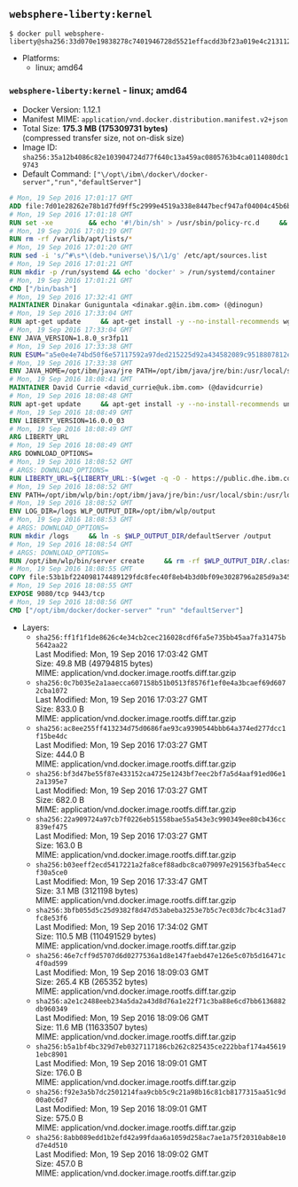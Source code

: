## `websphere-liberty:kernel`

```console
$ docker pull websphere-liberty@sha256:33d070e19838278c7401946728d5521effacdd3bf23a019e4c213112a8fa99bf
```

-	Platforms:
	-	linux; amd64

### `websphere-liberty:kernel` - linux; amd64

-	Docker Version: 1.12.1
-	Manifest MIME: `application/vnd.docker.distribution.manifest.v2+json`
-	Total Size: **175.3 MB (175309731 bytes)**  
	(compressed transfer size, not on-disk size)
-	Image ID: `sha256:35a12b4086c82e103904724d77f640c13a459ac0805763b4ca0114080dc19743`
-	Default Command: `["\/opt\/ibm\/docker\/docker-server","run","defaultServer"]`

```dockerfile
# Mon, 19 Sep 2016 17:01:17 GMT
ADD file:7d01e28262e78b1d7fd9ff5c2999e4519a338e8447becf947af04004c45b6be9 in / 
# Mon, 19 Sep 2016 17:01:18 GMT
RUN set -xe 		&& echo '#!/bin/sh' > /usr/sbin/policy-rc.d 	&& echo 'exit 101' >> /usr/sbin/policy-rc.d 	&& chmod +x /usr/sbin/policy-rc.d 		&& dpkg-divert --local --rename --add /sbin/initctl 	&& cp -a /usr/sbin/policy-rc.d /sbin/initctl 	&& sed -i 's/^exit.*/exit 0/' /sbin/initctl 		&& echo 'force-unsafe-io' > /etc/dpkg/dpkg.cfg.d/docker-apt-speedup 		&& echo 'DPkg::Post-Invoke { "rm -f /var/cache/apt/archives/*.deb /var/cache/apt/archives/partial/*.deb /var/cache/apt/*.bin || true"; };' > /etc/apt/apt.conf.d/docker-clean 	&& echo 'APT::Update::Post-Invoke { "rm -f /var/cache/apt/archives/*.deb /var/cache/apt/archives/partial/*.deb /var/cache/apt/*.bin || true"; };' >> /etc/apt/apt.conf.d/docker-clean 	&& echo 'Dir::Cache::pkgcache ""; Dir::Cache::srcpkgcache "";' >> /etc/apt/apt.conf.d/docker-clean 		&& echo 'Acquire::Languages "none";' > /etc/apt/apt.conf.d/docker-no-languages 		&& echo 'Acquire::GzipIndexes "true"; Acquire::CompressionTypes::Order:: "gz";' > /etc/apt/apt.conf.d/docker-gzip-indexes 		&& echo 'Apt::AutoRemove::SuggestsImportant "false";' > /etc/apt/apt.conf.d/docker-autoremove-suggests
# Mon, 19 Sep 2016 17:01:19 GMT
RUN rm -rf /var/lib/apt/lists/*
# Mon, 19 Sep 2016 17:01:20 GMT
RUN sed -i 's/^#\s*\(deb.*universe\)$/\1/g' /etc/apt/sources.list
# Mon, 19 Sep 2016 17:01:21 GMT
RUN mkdir -p /run/systemd && echo 'docker' > /run/systemd/container
# Mon, 19 Sep 2016 17:01:21 GMT
CMD ["/bin/bash"]
# Mon, 19 Sep 2016 17:32:41 GMT
MAINTAINER Dinakar Guniguntala <dinakar.g@in.ibm.com> (@dinogun)
# Mon, 19 Sep 2016 17:33:04 GMT
RUN apt-get update     && apt-get install -y --no-install-recommends wget ca-certificates     && rm -rf /var/lib/apt/lists/*
# Mon, 19 Sep 2016 17:33:04 GMT
ENV JAVA_VERSION=1.8.0_sr3fp11
# Mon, 19 Sep 2016 17:33:38 GMT
RUN ESUM="a5e0e4e74bd50f6e57117592a97ded215225d92a434582089c9518807812e54a"     && BASE_URL="https://public.dhe.ibm.com/ibmdl/export/pub/systems/cloud/runtimes/java/meta/"     && YML_FILE="jre/linux/x86_64/index.yml"     && wget -q -U UA_IBM_JAVA_Docker -O /tmp/index.yml $BASE_URL/$YML_FILE     && JAVA_URL=$(cat /tmp/index.yml | sed -n '/'$JAVA_VERSION'/{n;p}' | sed -n 's/\s*uri:\s//p' | tr -d '\r')     && wget -q -U UA_IBM_JAVA_Docker -O /tmp/ibm-java.bin $JAVA_URL     && echo "$ESUM  /tmp/ibm-java.bin" | sha256sum -c -     && echo "INSTALLER_UI=silent" > /tmp/response.properties     && echo "USER_INSTALL_DIR=/opt/ibm/java" >> /tmp/response.properties     && echo "LICENSE_ACCEPTED=TRUE" >> /tmp/response.properties     && mkdir -p /opt/ibm     && chmod +x /tmp/ibm-java.bin     && /tmp/ibm-java.bin -i silent -f /tmp/response.properties     && rm -f /tmp/response.properties     && rm -f /tmp/index.yml     && rm -f /tmp/ibm-java.bin
# Mon, 19 Sep 2016 17:33:38 GMT
ENV JAVA_HOME=/opt/ibm/java/jre PATH=/opt/ibm/java/jre/bin:/usr/local/sbin:/usr/local/bin:/usr/sbin:/usr/bin:/sbin:/bin
# Mon, 19 Sep 2016 18:08:41 GMT
MAINTAINER David Currie <david_currie@uk.ibm.com> (@davidcurrie)
# Mon, 19 Sep 2016 18:08:48 GMT
RUN apt-get update     && apt-get install -y --no-install-recommends unzip     && rm -rf /var/lib/apt/lists/*
# Mon, 19 Sep 2016 18:08:49 GMT
ENV LIBERTY_VERSION=16.0.0_03
# Mon, 19 Sep 2016 18:08:49 GMT
ARG LIBERTY_URL
# Mon, 19 Sep 2016 18:08:49 GMT
ARG DOWNLOAD_OPTIONS=
# Mon, 19 Sep 2016 18:08:52 GMT
# ARGS: DOWNLOAD_OPTIONS=
RUN LIBERTY_URL=${LIBERTY_URL:-$(wget -q -O - https://public.dhe.ibm.com/ibmdl/export/pub/software/websphere/wasdev/downloads/wlp/index.yml  | grep $LIBERTY_VERSION -A 6 | sed -n 's/\s*kernel:\s//p' | tr -d '\r' )}      && wget $DOWNLOAD_OPTIONS $LIBERTY_URL -U UA-IBM-WebSphere-Liberty-Docker -O /tmp/wlp.zip     && unzip -q /tmp/wlp.zip -d /opt/ibm     && rm /tmp/wlp.zip
# Mon, 19 Sep 2016 18:08:52 GMT
ENV PATH=/opt/ibm/wlp/bin:/opt/ibm/java/jre/bin:/usr/local/sbin:/usr/local/bin:/usr/sbin:/usr/bin:/sbin:/bin
# Mon, 19 Sep 2016 18:08:52 GMT
ENV LOG_DIR=/logs WLP_OUTPUT_DIR=/opt/ibm/wlp/output
# Mon, 19 Sep 2016 18:08:53 GMT
# ARGS: DOWNLOAD_OPTIONS=
RUN mkdir /logs     && ln -s $WLP_OUTPUT_DIR/defaultServer /output     && ln -s /opt/ibm/wlp/usr/servers/defaultServer /config
# Mon, 19 Sep 2016 18:08:54 GMT
# ARGS: DOWNLOAD_OPTIONS=
RUN /opt/ibm/wlp/bin/server create     && rm -rf $WLP_OUTPUT_DIR/.classCache /output/workarea
# Mon, 19 Sep 2016 18:08:55 GMT
COPY file:53b1bf224098174489129fdc8fec40f8eb4b3d0bf09e3028796a285d9a3457f1 in /opt/ibm/docker/ 
# Mon, 19 Sep 2016 18:08:55 GMT
EXPOSE 9080/tcp 9443/tcp
# Mon, 19 Sep 2016 18:08:56 GMT
CMD ["/opt/ibm/docker/docker-server" "run" "defaultServer"]
```

-	Layers:
	-	`sha256:ff1f1f1de8626c4e34cb2cec216028cdf6fa5e735bb45aa7fa31475b5642aa22`  
		Last Modified: Mon, 19 Sep 2016 17:03:42 GMT  
		Size: 49.8 MB (49794815 bytes)  
		MIME: application/vnd.docker.image.rootfs.diff.tar.gzip
	-	`sha256:0c7b035e2a1aaecca607158b51b0513f8576f1ef0e4a3bcaef69d6072cba1072`  
		Last Modified: Mon, 19 Sep 2016 17:03:27 GMT  
		Size: 833.0 B  
		MIME: application/vnd.docker.image.rootfs.diff.tar.gzip
	-	`sha256:ac8ee255ff413234d75d0686fae93ca9390544bbb64a374ed277dcc1f15be4dc`  
		Last Modified: Mon, 19 Sep 2016 17:03:27 GMT  
		Size: 444.0 B  
		MIME: application/vnd.docker.image.rootfs.diff.tar.gzip
	-	`sha256:bf3d47be55f87e433152ca4725e1243bf7eec2bf7a5d4aaf91ed06e12a1395e7`  
		Last Modified: Mon, 19 Sep 2016 17:03:27 GMT  
		Size: 682.0 B  
		MIME: application/vnd.docker.image.rootfs.diff.tar.gzip
	-	`sha256:22a909724a97cb7f0226eb51558bae55a543e3c990349ee80cb436cc839ef475`  
		Last Modified: Mon, 19 Sep 2016 17:03:27 GMT  
		Size: 163.0 B  
		MIME: application/vnd.docker.image.rootfs.diff.tar.gzip
	-	`sha256:b03eeff2ecd5417221a2fa8cef88adbc8ca079097e291563fba54eccf30a5ce0`  
		Last Modified: Mon, 19 Sep 2016 17:33:47 GMT  
		Size: 3.1 MB (3121198 bytes)  
		MIME: application/vnd.docker.image.rootfs.diff.tar.gzip
	-	`sha256:3bfb055d5c25d9382f8d47d53abeba3253e7b5c7ec03dc7bc4c31ad7fc8e53f6`  
		Last Modified: Mon, 19 Sep 2016 17:34:02 GMT  
		Size: 110.5 MB (110491529 bytes)  
		MIME: application/vnd.docker.image.rootfs.diff.tar.gzip
	-	`sha256:46e7cff9d5707d6d0277536a1d8e147faebd47e126e5c07b5d16471c4f0ad599`  
		Last Modified: Mon, 19 Sep 2016 18:09:03 GMT  
		Size: 265.4 KB (265352 bytes)  
		MIME: application/vnd.docker.image.rootfs.diff.tar.gzip
	-	`sha256:a2e1c2488eeb234a5da2a43d8d76a1e22f71c3ba88e6cd7bb6136882db960349`  
		Last Modified: Mon, 19 Sep 2016 18:09:06 GMT  
		Size: 11.6 MB (11633507 bytes)  
		MIME: application/vnd.docker.image.rootfs.diff.tar.gzip
	-	`sha256:b5a1bf4bc329d7eb0327117186cb262c825435ce222bbaf174a456191ebc8901`  
		Last Modified: Mon, 19 Sep 2016 18:09:01 GMT  
		Size: 176.0 B  
		MIME: application/vnd.docker.image.rootfs.diff.tar.gzip
	-	`sha256:f92e3a5b7dc2501214faa9cbb5c9c21a98b16c81cb8177315aa51c9d00a0c6d7`  
		Last Modified: Mon, 19 Sep 2016 18:09:01 GMT  
		Size: 575.0 B  
		MIME: application/vnd.docker.image.rootfs.diff.tar.gzip
	-	`sha256:8abb089edd1b2efd42a99fdaa6a1059d258ac7ae1a75f20310ab8e10d7e4d510`  
		Last Modified: Mon, 19 Sep 2016 18:09:02 GMT  
		Size: 457.0 B  
		MIME: application/vnd.docker.image.rootfs.diff.tar.gzip
